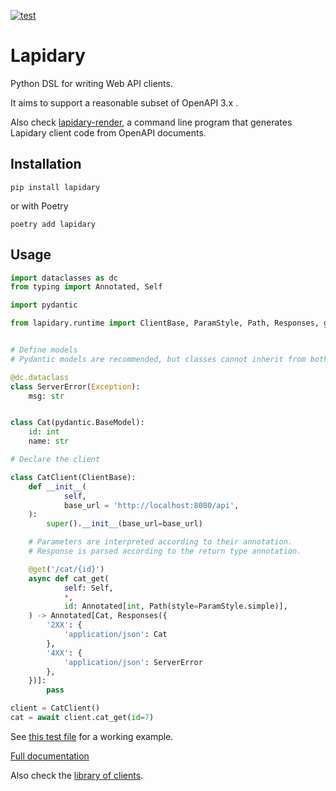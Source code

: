 [![test](https://github.com/python-lapidary/lapidary/actions/workflows/test.yaml/badge.svg)](https://github.com/python-lapidary/lapidary/actions/workflows/test.yaml)

# Lapidary

Python DSL for writing Web API clients.

It aims to support a reasonable subset of OpenAPI 3.x .

Also check [lapidary-render](https://github.com/python-lapidary/lapidary-render/),
a command line program that generates Lapidary client code from OpenAPI documents.

## Installation

```console
pip install lapidary
```

or with Poetry
```console
poetry add lapidary
```

## Usage

```python
import dataclasses as dc
from typing import Annotated, Self

import pydantic

from lapidary.runtime import ClientBase, ParamStyle, Path, Responses, get


# Define models
# Pydantic models are recommended, but classes cannot inherit from both BaseModel and Exception.

@dc.dataclass
class ServerError(Exception):
    msg: str


class Cat(pydantic.BaseModel):
    id: int
    name: str

# Declare the client

class CatClient(ClientBase):
    def __init__(
            self,
            base_url = 'http://localhost:8080/api',
    ):
        super().__init__(base_url=base_url)

    # Parameters are interpreted according to their annotation.
    # Response is parsed according to the return type annotation.

    @get('/cat/{id}')
    async def cat_get(
            self: Self,
            *,
            id: Annotated[int, Path(style=ParamStyle.simple)],
    ) -> Annotated[Cat, Responses({
        '2XX': {
            'application/json': Cat
        },
        '4XX': {
            'application/json': ServerError
        },
    })]:
        pass

client = CatClient()
cat = await client.cat_get(id=7)
```

See [this test file](https://github.com/python-lapidary/lapidary/blob/develop/tests/test_client.py) for a working example.

[Full documentation](https://lapidary.dev)

Also check the [library of clients](https://github.com/orgs/lapidary-library/repositories).
